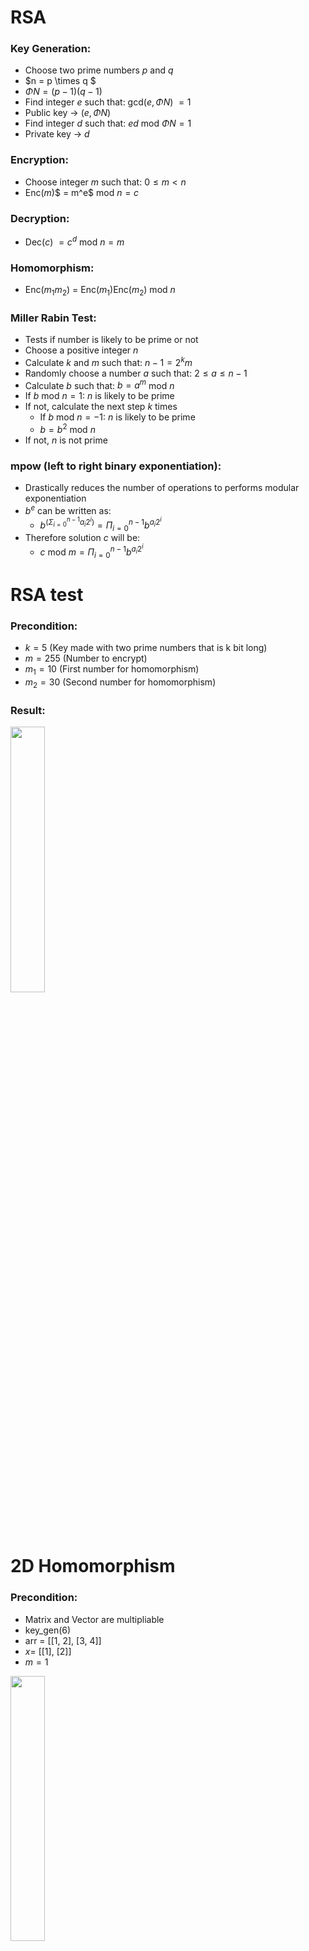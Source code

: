 # RSA
### Key Generation:
- Choose two prime numbers $p$ and $q$
- $n = p \times q $
- $\Phi N = (p-1)(q-1)$
- Find integer $e$ such that: gcd($e, \Phi N$) $= 1$ 
- Public key &rarr; $(e, \Phi N)$
- Find integer $d$ such that:  $ed$ mod $\Phi N = 1$
- Private key &rarr; $d$
### Encryption:
- Choose integer $m$ such that: $0 \leq m < n$
- Enc($m$)$ = m^e$ mod $n = c$
### Decryption:
- Dec($c$) $= c^d$ mod $n = m$
### Homomorphism:
- Enc($m_1m_2$) = Enc($m_1$)Enc($m_2$) mod $n$
### Miller Rabin Test:
 - Tests if number is likely to be prime or not
 - Choose a positive integer $n$
 - Calculate $k$ and $m$ such that: $n - 1 = 2^k m$
 - Randomly choose a number $a$ such that: $2 \leq a \leq n-1$
 - Calculate $b$ such that: $b = a^m$ mod $n$
 - If $b$ mod $n = 1$: $n$ is likely to be prime
 - If not, calculate the next step $k$ times
   - If $b$ mod $n = -1$: $n$ is likely to be prime
   - $b = b^2$ mod $n$
- If not, $n$ is not prime
### mpow (left to right binary exponentiation):
- Drastically reduces the number of operations to performs modular exponentiation
- $b^e$ can be written as: 
  - $b^{(\Sigma ^{n-1}_{i = 0}a_i2^i)}  = \Pi _{i = 0}^{n-1}b^{a_i2^i}$
- Therefore solution  $c$  will be:  
   - $c$ mod $m = \Pi _{i = 0}^{n-1}b^{a_i2^i}$
 
# RSA test
### Precondition:
 - $k = 5$ (Key made with two prime numbers that is k bit long)
 - $m = 255$ (Number to encrypt)
 - $m_1 = 10$ (First number for homomorphism)
 - $m_2 = 30$ (Second number for homomorphism)
 ### Result:
  <img src="https://user-images.githubusercontent.com/108774371/178429875-74acb5a0-b5a4-43b0-b4c4-01d29d659d00.png"  width="33%" height="33%">

# 2D Homomorphism
 ### Precondition:
  - Matrix and Vector are multipliable
  - key_gen(6)
  - arr = [[1, 2], [3, 4]]
  - $x =$ [[1], [2]]
  - $m = 1$<br>
  <img src="https://user-images.githubusercontent.com/108774371/178664706-2587e0c4-5bcf-4e09-803b-729a320c5d20.png"  width="33%" height="33%">

  - m could be any number and there will be no error.

 ### Homomorphism with real numbers:
 - key_gen(6)
 - arr = [[1.7, 2.9], [5.8, 3.1]]
 - $x =$ [[1.3], [2.1]]
 - $m = 2^4$ <br>
  <img src="https://user-images.githubusercontent.com/108774371/178686189-2bbb6fa1-3689-4329-886a-54f3f6d40e00.png"  width="33%" height="33%">

 - There will be an error because encryption and decryption has to be in whole numbers.
 - With greater $m$, there will be less error.

 # Image with filter 1
 ### Step 1:
  - Encrypt image
  <img src="https://user-images.githubusercontent.com/108774371/178175104-514b0736-53dc-4fc3-acb3-6190b5a2e0f7.png"  width="25%" height="25%">
  &darr; 
  <img src="https://user-images.githubusercontent.com/108774371/178427009-137b6873-fa7e-4c6f-bcd7-b1b4ebda0b61.png"  width="25%" height="25%">

   - Encrypted image will not always look the same because key is generated randomly.
   - Encrypted image might look the same as the original image after encryption because 0(black) will not change and if 255(white) exceeds 255, it will stay white.

 ### Step 2:
  - Apply encrypted filter to encrypted image
  - Filter type: Moving average filter
  - Effect of filter: Makes the image blur
 ### Step 3:
  - Decrypt image
  
  <img src="https://user-images.githubusercontent.com/108774371/178176715-2287fb53-c972-4c3a-99f2-11e2547428da.png"  width="25%" height="25%">
 
 - Image without encryption
  <img src="https://user-images.githubusercontent.com/108774371/178422773-cc27e953-b43a-471b-8bd0-4a31a85dfcf5.png"  width="25%" height="25%">

  # Image with filter 2
 ### Step 1:
  - Encrypt color image
   <img src="https://user-images.githubusercontent.com/108774371/178176807-5ff6288a-ca9c-427a-8195-500b7abb2ff9.png"  width="33%" height="33%">
  &darr;
   <img src="https://user-images.githubusercontent.com/108774371/178176892-96758bcb-26a2-4c8d-9966-54e7427e0225.png"  width="33%" height="33%">

   - Image is mostly white because most RBG values are exceeding 255. 

 ### Step 2:
  - Apply encrypted filter to encrypted image
  - Filter type: Moving average filter
  - Effect of filter: Makes the image blur
 ### Step 3:
  - Decrypt image
  <img src="https://user-images.githubusercontent.com/108774371/178176965-7803db76-d291-4dc3-ba14-8cf1cad9bc80.png"  width="33%" height="33%">

  - Image without encryption

   <img src="https://user-images.githubusercontent.com/108774371/178423137-1b513749-a273-45fe-8ad4-7ce64426364f.png"  width="33%" height="33%">

 # Image with filter 3
 ### Step 1:
  - Encrypt image
   <img src="https://user-images.githubusercontent.com/108774371/178177141-58d2ed56-e44a-450c-aa8a-70b387b8d535.png"  width="25%" height="25%">
  &darr;
   <img src="https://user-images.githubusercontent.com/108774371/178177194-3e4a8303-8ebe-4cb3-9987-03bae90c4386.png"  width="25%" height="25%">

   - Encrypted image looks the same as the original image because 0(black) does not change after encryption and 255(white) is exceeding 255 which keeps it white.
  
 ### Step 2:
  - Apply encrypted filter to encrypted image
  - Filter type: Laplacian filter
  - Effect of filter: Makes edge standout and others black
 ### Step 3:
  - Decrypt image
   <img src="https://user-images.githubusercontent.com/108774371/178177254-8cf9d108-aada-426a-bd7b-d3a4ac14f8e8.png"  width="25%" height="25%">
  
 - Image without encryption
 <img src="https://user-images.githubusercontent.com/108774371/178423326-f5a003da-c648-419a-b9d8-7ae7ef30f992.png"  width="25%" height="25%">

 # Simulation environment
### Software
- macOS Big Sur Version 11.6.7
 - Python 3.10.5
 - Visual Studio Code Version 1.68.1
 ### Hardware
  - Macbook Air (Retina, 2020)
  - Processor 1.1 Ghz Quad-Core Intel Core i5
  - Memory 8 GB 3733 MHz 


